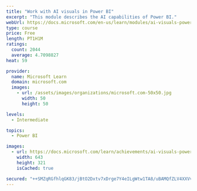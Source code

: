 ```yaml
---
title: "Work with AI visuals in Power BI"
excerpt: "This module describes the AI capabilities of Power BI."
webUrl: https://docs.microsoft.com/en-us/learn/modules/ai-visuals-power-bi/
type: course
price: Free
length: PT1H1M
ratings:
  count: 2044
  average: 4.7098827
heat: 59

provider:
  name: Microsoft Learn
  domain: microsoft.com
  images:
    - url: /assets/images/organizations/microsoft.com-50x50.jpg
      width: 50
      height: 50

levels:
  - Intermediate

topics:
  - Power BI

images:
  - url: https://docs.microsoft.com/learn/achievements/ai-visuals-power-bi-social.png
    width: 643
    height: 321
    isCached: true

secured: "++SMZqRGfhlqGK83/jBtO2Dxtv7xDrge7Y4eILgWtw1TA8/uBAMQfZLV4XXVvjQVpJWjFZ0Qx54k0/5KIPYLBKY/2rmvtZ1PwcjZ/iaSPJT9c96ml4h+OEw4RKIvNrgKjOEzCw6UZor+Cc9y0i8JT1/TAfVG+oxVwvbZfPE4TJ4qGisEWtaE2lb59P7/4ac3cibDTKhLpyTakSSS6dvjHAVRmdTGQH6/zxN7LN/b5lHF8HjlAxwOGkQ3LDxFpmfDSsOwKJkZj2tRGYvoyf794XVWmWJmWwptknMs5MaGOnKBgZZ2K1xE/jlm+PehDPGaWqWKEbGnwXlRn7HPZTzZVED3ksF5vdTtbElZsxDpi7adr4HvPBJGU9JcYkM9C8RlAfucOn6emwNmcV4xcmzRAgFBnL+KcMPJ9h8LzS5LplY=;w0NS5oGtNm186xp8uEkwkA=="
---
```


